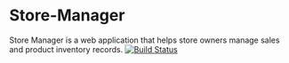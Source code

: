 # Store-Manager
Store Manager is a web application that helps store owners manage sales and product inventory records.
[![Build Status](https://travis-ci.com/mecsoccer/Store-Manager.svg?branch=develop)](https://travis-ci.com/mecsoccer/Store-Manager)
